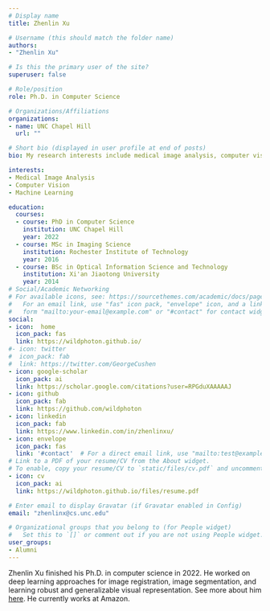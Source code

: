 ```yaml
---
# Display name
title: Zhenlin Xu

# Username (this should match the folder name)
authors:
- "Zhenlin Xu"

# Is this the primary user of the site?
superuser: false

# Role/position
role: Ph.D. in Computer Science

# Organizations/Affiliations
organizations:
- name: UNC Chapel Hill
  url: ""

# Short bio (displayed in user profile at end of posts)
bio: My research interests include medical image analysis, computer vision and machine learning.

interests:
- Medical Image Analysis 
- Computer Vision 
- Machine Learning

education:
  courses:
  - course: PhD in Computer Science
    institution: UNC Chapel Hill
    year: 2022
  - course: MSc in Imaging Science
    institution: Rochester Institute of Technology
    year: 2016
  - course: BSc in Optical Information Science and Technology
    institution: Xi'an Jiaotong University
    year: 2014
# Social/Academic Networking
# For available icons, see: https://sourcethemes.com/academic/docs/page-builder/#icons
#   For an email link, use "fas" icon pack, "envelope" icon, and a link in the
#   form "mailto:your-email@example.com" or "#contact" for contact widget.
social:
- icon:  home
  icon_pack: fas
  link: https://wildphoton.github.io/
#- icon: twitter
#  icon_pack: fab
#  link: https://twitter.com/GeorgeCushen
- icon: google-scholar
  icon_pack: ai
  link: https://scholar.google.com/citations?user=RPGduXAAAAAJ
- icon: github
  icon_pack: fab
  link: https://github.com/wildphoton
- icon: linkedin
  icon_pack: fab
  link: https://www.linkedin.com/in/zhenlinxu/
- icon: envelope
  icon_pack: fas
  link: '#contact'  # For a direct email link, use "mailto:test@example.org".
# Link to a PDF of your resume/CV from the About widget.
# To enable, copy your resume/CV to `static/files/cv.pdf` and uncomment the lines below.
- icon: cv
  icon_pack: ai
  link: https://wildphoton.github.io/files/resume.pdf

# Enter email to display Gravatar (if Gravatar enabled in Config)
email: "zhenlinx@cs.unc.edu"

# Organizational groups that you belong to (for People widget)
#   Set this to `[]` or comment out if you are not using People widget.
user_groups:
- Alumni
---
```


Zhenlin Xu finished his Ph.D. in computer science in 2022. He worked on deep learning approaches for image registration, image segmentation, and learning robust and generalizable visual representation. See more about him [here](https://wildphoton.github.io/). He currently works at Amazon.
